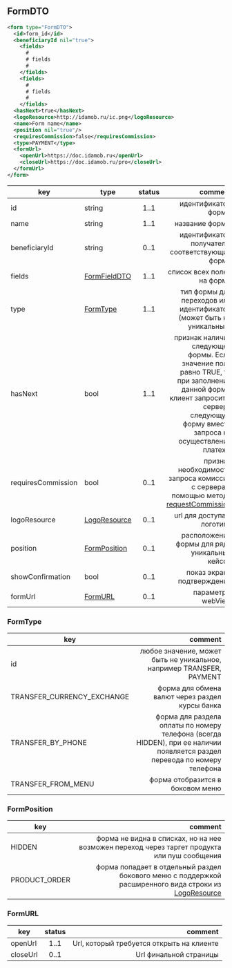 ## FormDTO

```xml
<form type="FormDTO">
  <id>form_id</id>
  <beneficiaryId nil="true">
    <fields>
      #
      # fields
      #
    </fields>
    <fields>
      #
      # fields
      #
    </fields>
  <hasNext>true</hasNext>
  <logoResource>http://idamob.ru/ic.png</logoResource>
  <name>Form name</name>
  <position nil="true"/>
  <requiresCommission>false</requiresCommission>
  <type>PAYMENT</type>
  <formUrl>
    <openUrl>https://doc.idamob.ru</openUrl>
    <closeUrl>https://doc.idamob.ru/pro</closeUrl>
  </formUrl>
</form>
```

key | type | status | comment
--- | ---- | :----: | ---:
id | string | 1..1 | идентификатор формы
name | string | 1..1 | название формы
beneficiaryId | string | 0..1 | идентификатор получателя, соответствующий форме
fields | [FormFieldDTO](#formfielddto) | 1..1 | список всех полей на форме
type | [FormType](#formtype) | 1..1 | тип формы для переходов или идентификатор (может быть не уникальный)
hasNext | bool | 1..1 | признак наличия следующей формы. Если значение поля равно TRUE, то при заполнении данной формы клиент запросит с сервера следующую форму вместо запроса на осуществление платежа
requiresCommission | bool | 0..1 | признак необходимости запроса комиссии с сервера с помощью метода [requestCommission](#requestcommission)
logoResource | [LogoResource](#logoresource) | 0..1 | url для доступа к логотипу
position | [FormPosition](#formposition) | 0..1 | расположение формы для ряда уникальных кейсов
showConfirmation | bool | 0..1 | показ экрана подтверждения
formUrl | [FormURL](#formurl) | 0..1 | параметры webView

### FormType
key | comment
--- | ---:
id | любое значение, может быть не уникальное, например TRANSFER, PAYMENT
TRANSFER_CURRENCY_EXCHANGE | форма для обмена валют через раздел курсы банка
TRANSFER_BY_PHONE | форма для раздела оплаты по номеру телефона (всегда HIDDEN), при ее наличии появляется раздел перевода по номеру телефона
TRANSFER_FROM_MENU | форма отобразится в боковом меню

### FormPosition
key | comment
--- | ---:
HIDDEN | форма не видна в списках, но на нее возможен переход через таргет продукта или пуш сообщения
PRODUCT_ORDER | форма попадает в отдельный раздел бокового меню с поддержкой расширенного вида строки из [LogoResource](#logoresource)

### FormURL
key | status | comment
--- | :----: | ---:
openUrl | 1..1 | Url, который требуется открыть на клиенте
closeUrl | 0..1 | Url финальной страницы
